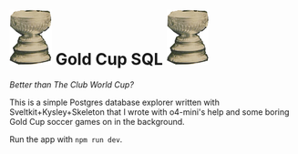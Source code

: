 # ![Gold Cup](static/goldcup.png) Gold Cup SQL ![Gold Cup](static/goldcup.png)

_Better than The Club World Cup?_

This is a simple Postgres database explorer written with Sveltkit+Kysley+Skeleton that I wrote with o4-mini's help and some boring Gold Cup soccer games on in the background.

Run the app with `npm run dev`.
